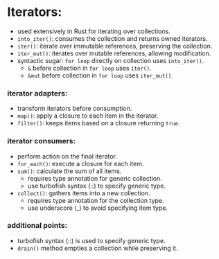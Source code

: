 # Iterators:

- used extensively in Rust for iterating over collections.
- `into_iter()`: consumes the collection and returns owned iterators.
- `iter()`: iterate over immutable references, preserving the collection.
- `iter_mut()`: iterates over mutable references, allowing modification.
- syntactic sugar: `for loop` directly on collection uses `into_iter()`.
    - `&` before collection in `for loop` uses `iter()`.
    - `&mut` before collection in `for loop` uses `iter_mut()`.

### iterator adapters:

- transform iterators before consumption.
- `map()`: apply a closure to each item in the iterator.
- `filter()`: keeps items based on a closure returning `true`.

### iterator consumers:

- perform action on the final iterator.
- `for_each()`: execute a closure for each item.
- `sum()`: calculate the sum of all items.
    - requires type annotation for generic collection.
    - use turbofish syntax (::<T>) to specify generic type.
- `collect()`: gathers items into a new collection.
    - requires type annotation for the collection type.
    - use underscore (_) to avoid specifying item type.

### additional points:

- turbofish syntax (::<T>) is used to specify generic type.
- `drain()` method empties a collection while preserving it.

